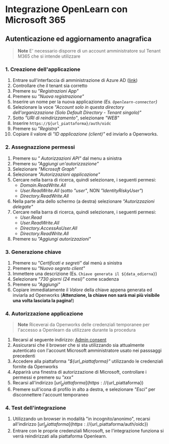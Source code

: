 # Integrazione OpenLearn con Microsoft 365

## Autenticazione ed aggiornamento anagrafica

> **Note**
> E' necessario disporre di un account amministratore sul Tenant M365 che si intende utilizzare

### 1. Creazione dell'applicazione
1) Entrare sull'interfaccia di amministrazione di Azure AD ([link](https://portal.azure.com/#view/Microsoft_AAD_IAM/ActiveDirectoryMenuBlade/~/RegisteredApps))
1) Controllare che il tenant sia corretto
1) Premere su *"Registrazioni App"*
1) Premere su *"Nuova registrazione"*
1) Inserire un nome per la nuova applicazione *(Es. `Openlearn-connector`)*
1) Selezionare la voce *"Account solo in questa directory dell'organizzazione (Solo Default Directory - Tenant singolo)"*
1) Sotto *"URI di reindirizzamento"*, selezionare *"WEB"*
1) Inserire `https://${url_piattaforma}/auth/oidc`
1) Premere su *"Registra"*
1) Copiare il valore di *"ID applicazione (client)"* ed inviarlo a  Openworks.

### 2. Assegnazzione permessi

1) Premere su *" Autorizzazioni API"* dal menu a sinistra
1) Premere su *"Aggiungi un'autorizzazione"*
1) Selezionare *"Microsoft Graph"*
1) Selezionare *"Autorizzazioni applicazione"*
1) Cercare nella barra di ricerca, quindi selezionare, i seguenti permesi:
    - *Domain.ReadWrite.All*
    - *User.ReadWrite.All* (sotto *"user"*, NON *"IdentityRiskyUser"*)
    - *Directory.ReadWrite.All*
1) Nella parte alta dello schermo (a destra) selezionare *"Autorizzazioni delegate"*
1) Cercare nella barra di ricerca, quindi selezionare, i seguenti permesi:
    - *User.Read*
    - *User.ReadWrite.All*
    - *Directory.AccessAsUser.All*
    - *Directory.ReadWrite.All*
1) Premere su *"Aggiungi autorizzazioni"*

### 3. Generazione chiave

1) Premere su *"Certificati e segreti"* dal menù a sinistra
1) Premere su *"Nuovo segreto client"*
1) Immettere una descrizione (Es. `Chiave generata il ${data_odierna}`)
1) Selezionare *"730 giorni (24 mesi)"* come scadenza
1) Premere su *"Aggiungi"*
1) Copiare immediatamente il *Valore* della chiave appena generata ed inviarla ad Openworks (**Attenzione, la chiave non sarà mai più visibile una volta lasciata la pagina!**)

### 4. Autorizzazione applicazione

> **Note**
> Riceverai da Openworks delle credenziali temporanee per l'accesso a Openlearn da utilizzare durante la procedura


1) Recarsi al seguente indirizzo: [Admin consent](https://${url_piattaforma}/local/o365/acp.php?mode=adminconsent)
1) Assicurarsi che il browser che si sta utilizzando sia attualmente autenticato con l'account Microsoft amministratore usato nei passsaggi precedenti
1) Accedere alla piattaforma *"${url_piattaforma}"* utilizzando le credenziali fornite da Openworks
1) Apparirà una finestra di autorizzazione di Microsoft, controllare i permessi e premere su *"xxx"*
1) Recarsi all'indirizzo [${url_piattaforma}](https://${url_piattaforma})
1) Premere sull'icona di profilo in alto a destra, e selezionare *"Esci"* per disconnettere l'account temporaneo

### 4. Test dell'integrazione

1) Utilizzando un browser in modalità "in incognito/anonimo", recarsi all'indirizzo [${url_piattaforma}](https://${url_piattaforma/auth/oidc})
1) Entrare con le proprie credenziali Microsoft, se l'integrazione funziona si verrà reindirizzati alla piattaforma Openlearn.

